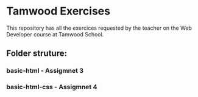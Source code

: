 # Tamwood Exercises

This repository has all the exercices requested by the teacher on the Web Developer course at Tamwood School. 

## Folder struture: 

### basic-html - Assigmnet 3

### basic-html-css - Assigmnet 4

